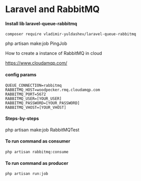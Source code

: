 # Laravel and RabbitMQ

#### Install lib laravel-queue-rabbitmq

```console
composer require vladimir-yuldashev/laravel-queue-rabbitmq
```

php artisan make:job PingJob

How to create a instance of RabbitMQ in cloud

https://www.cloudamqp.com/

#### config params

```console
QUEUE_CONNECTION=rabbitmq
RABBITMQ_HOST=woodpecker.rmq.cloudamqp.com
RABBITMQ_PORT=5672
RABBITMQ_USER=[YOUR_USER]
RABBITMQ_PASSWORD=[YOUR_PASSWORD]
RABBITMQ_VHOST=[YOUR_VHOST]
```

#### Steps-by-steps

php artisan make:job RabbitMQTest

#### To run command as consumer

```console
php artisan rabbitmq:consume
```

#### To run command as producer

```console
php artisan run:job
```
